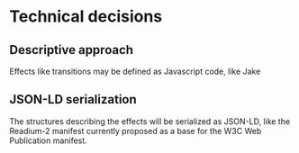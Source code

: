 # Technical decisions

## Descriptive approach
Effects like transitions may be defined as Javascript code, like Jake

## JSON-LD serialization
The structures describing the effects will be serialized as JSON-LD, like the Readium-2 manifest currently proposed as a base for the W3C Web Publication manifest.

